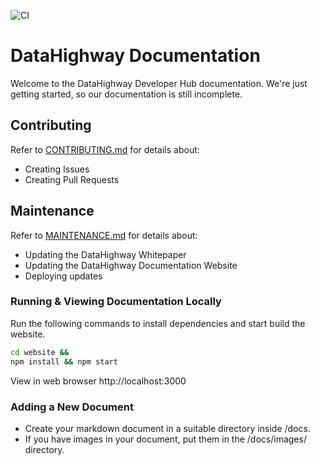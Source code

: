 ![CI](https://github.com/DataHighway-DHX/documentation/workflows/CI/badge.svg)

# DataHighway Documentation

Welcome to the DataHighway Developer Hub documentation. We're just getting started, so our documentation is still incomplete.

## Contributing

Refer to <a href="./CONTRIBUTING.md" target="_blank" class="pretty-link pretty-link-colored" style="">CONTRIBUTING.md</a> for details about:
* Creating Issues
* Creating Pull Requests

## Maintenance

Refer to <a href="./MAINTENANCE.md" target="_blank" class="pretty-link pretty-link-colored" style="">MAINTENANCE.md</a> for details about:
* Updating the DataHighway Whitepaper
* Updating the DataHighway Documentation Website
* Deploying updates

### Running & Viewing Documentation Locally

Run the following commands to install dependencies and start build the website.

```bash
cd website &&
npm install && npm start
```

View in web browser http://localhost:3000

### Adding a New Document

* Create your markdown document in a suitable directory inside /docs.
* If you have images in your document, put them in the /docs/images/ directory.
